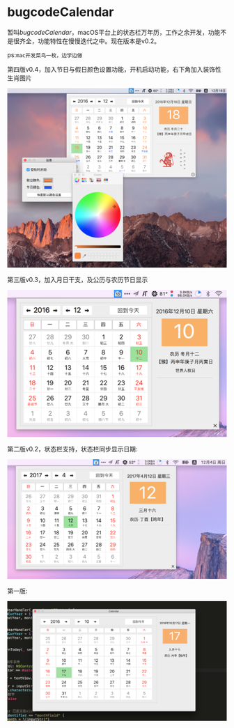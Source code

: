 # bugcodeCalendar
暂叫*bugcodeCalendar*，macOS平台上的状态栏万年历，工作之余开发，功能不是很齐全，功能特性在慢慢迭代之中。现在版本是v0.2。

ps:`mac开发菜鸟一枚，边学边做`

第四版v0.4，加入节日与假日颜色设置功能，开机启动功能，右下角加入装饰性生肖图片

![](https://github.com/bugcoding/macOSCalendar/blob/master/screenshots/statebarcalendar_v0.4.png)

第三版v0.3，加入月日干支，及公历与农历节日显示

![](https://github.com/bugcoding/macOSCalendar/blob/master/screenshots/statebarcalendar_v0.3.png)

第二版v0.2，状态栏支持，状态栏同步显示日期:

![](https://github.com/bugcoding/macOSCalendar/blob/master/screenshots/macCalendar_v0.2.png)



第一版:

![](https://github.com/bugcoding/macOSCalendar/blob/master/screenshots/bugcodeCalendar_v0.11.png)
